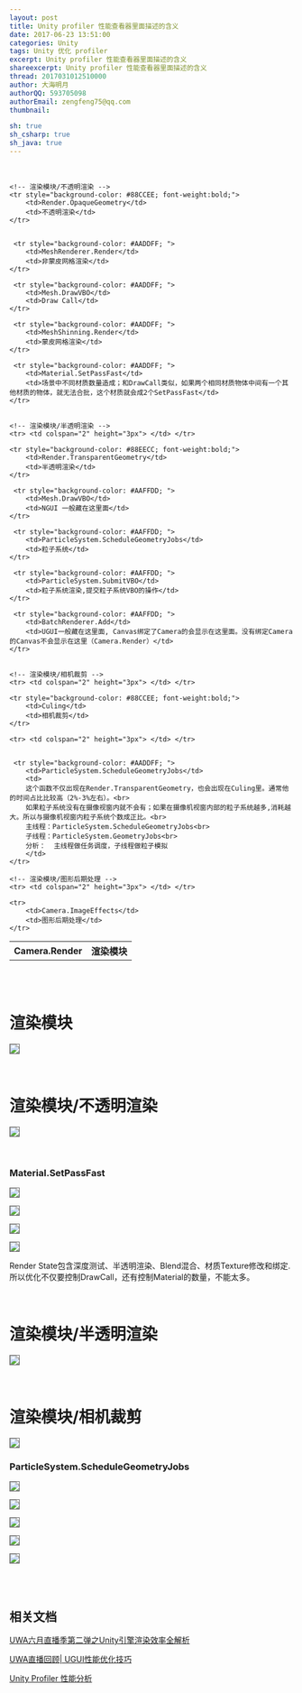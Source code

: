 ```yaml
---
layout: post
title: Unity profiler 性能查看器里面描述的含义
date: 2017-06-23 13:51:00
categories: Unity
tags: Unity 优化 profiler
excerpt: Unity profiler 性能查看器里面描述的含义
shareexcerpt: Unity profiler 性能查看器里面描述的含义
thread: 2017031012510000
author: 大海明月
authorQQ: 593705098
authorEmail: zengfeng75@qq.com
thumbnail:

sh: true
sh_csharp: true
sh_java: true
---
```


<br>

<table width="95%">
    <!-- 渲染模块 -->
    <tr>
        <th>Camera.Render</th>
        <th>渲染模块</th>
    </tr>



    <!-- 渲染模块/不透明渲染 -->
    <tr style="background-color: #88CCEE; font-weight:bold;">
        <td>Render.OpaqueGeometry</td>
        <td>不透明渲染</td>
    </tr>


     <tr style="background-color: #AADDFF; ">
        <td>MeshRenderer.Render</td>
        <td>非蒙皮网格渲染</td>
    </tr>

     <tr style="background-color: #AADDFF; ">
        <td>Mesh.DrawVBO</td>
        <td>Draw Call</td>
    </tr>
    
     <tr style="background-color: #AADDFF; ">
        <td>MeshShinning.Render</td>
        <td>蒙皮网格渲染</td>
    </tr>

     <tr style="background-color: #AADDFF; ">
        <td>Material.SetPassFast</td>
        <td>场景中不同材质数量造成；和DrawCall类似，如果两个相同材质物体中间有一个其他材质的物体，就无法合批，这个材质就会成2个SetPassFast</td>
    </tr>


    <!-- 渲染模块/半透明渲染 -->
    <tr> <td colspan="2" height="3px"> </td> </tr>

    <tr style="background-color: #88EECC; font-weight:bold;">
        <td>Render.TransparentGeometry</td>
        <td>半透明渲染</td>
    </tr>

     <tr style="background-color: #AAFFDD; ">
        <td>Mesh.DrawVBO</td>
        <td>NGUI 一般藏在这里面</td>
    </tr>
    
     <tr style="background-color: #AAFFDD; ">
        <td>ParticleSystem.ScheduleGeometryJobs</td>
        <td>粒子系统</td>
    </tr>

     <tr style="background-color: #AAFFDD; ">
        <td>ParticleSystem.SubmitVBO</td>
        <td>粒子系统渲染,提交粒子系统VBO的操作</td>
    </tr>
    
     <tr style="background-color: #AAFFDD; ">
        <td>BatchRenderer.Add</td>
        <td>UGUI一般藏在这里面, Canvas绑定了Camera的会显示在这里面。没有绑定Camera的Canvas不会显示在这里（Camera.Render）</td>
    </tr>


    <!-- 渲染模块/相机裁剪 -->
    <tr> <td colspan="2" height="3px"> </td> </tr>

    <tr style="background-color: #88CCEE; font-weight:bold;">
        <td>Culing</td>
        <td>相机裁剪</td>
    </tr>

    <tr> <td colspan="2" height="3px"> </td> </tr>


     <tr style="background-color: #AADDFF; ">
        <td>ParticleSystem.ScheduleGeometryJobs</td>
        <td>
        这个函数不仅出现在Render.TransparentGeometry，也会出现在Culing里。通常他的时间占比比较高（2%-3%左右）。<br>
        如果粒子系统没有在摄像视窗内就不会有；如果在摄像机视窗内部的粒子系统越多,消耗越大。所以与摄像机视窗内粒子系统个数成正比。<br>
        主线程：ParticleSystem.ScheduleGeometryJobs<br>
        子线程：ParticleSystem.GeometryJobs<br>
        分析：  主线程做任务调度，子线程做粒子模拟
        </td>
    </tr>

    <!-- 渲染模块/图形后期处理 -->
    <tr> <td colspan="2" height="3px"> </td> </tr>

    <tr>
        <td>Camera.ImageEffects</td>
        <td>图形后期处理</td>
    </tr>




</table>
<br>
<br>

<!-- 渲染模块 -->
<h1 class="nav1">渲染模块</h1>
<p><img src="/assets/docpic/unity_profiler_00.png" style="border: solid 1px #666;" /></p>

<!-- 渲染模块/不透明渲染 -->
<br>
<h1 class="nav2">渲染模块/不透明渲染</h1>
<p><img src="/assets/docpic/unity_profiler_01.png" style="border: solid 1px #666;" /></p>

<!-- 渲染模块/不透明渲染/Material.SetPassFast -->
<br>
<h3>Material.SetPassFast</h3>
<p><img src="/assets/docpic/unity_profiler_02.png" style="border: solid 1px #666;" /></p>
<p><img src="/assets/docpic/unity_profiler_03.png" style="border: solid 1px #666;" /></p>
<p><img src="/assets/docpic/unity_profiler_04.jpg" style="border: solid 1px #666;" /></p>
<p><img src="/assets/docpic/unity_profiler_05.jpg" style="border: solid 1px #666;" /></p>
<p>Render State包含深度测试、半透明渲染、Blend混合、材质Texture修改和绑定.<br>所以优化不仅要控制DrawCall，还有控制Material的数量，不能太多。</p>



<!-- 渲染模块/半透明渲染 -->
<br>
<h1 class="nav2">渲染模块/半透明渲染</h1>
<p><img src="/assets/docpic/unity_profiler_06.jpg" style="border: solid 1px #666;" /></p>

<!-- 渲染模块/相机裁剪 -->
<br>
<h1 class="nav2">渲染模块/相机裁剪</h1>
<p><img src="/assets/docpic/unity_profiler_07.jpg" style="border: solid 1px #666;" /></p>

<h3>ParticleSystem.ScheduleGeometryJobs</h3>
<p><img src="/assets/docpic/unity_profiler_08.png" style="border: solid 1px #666;" /></p>
<p><img src="/assets/docpic/unity_profiler_09.png" style="border: solid 1px #666;" /></p>
<p><img src="/assets/docpic/unity_profiler_10.png" style="border: solid 1px #666;" /></p>
<p><img src="/assets/docpic/unity_profiler_11.png" style="border: solid 1px #666;" /></p>
<p><img src="/assets/docpic/unity_profiler_12.png" style="border: solid 1px #666;" /></p>




<br>
<br>
<h2 class="nav1">相关文档</h2>
<p><a target="_blank" href="https://v.qq.com/x/page/y051477ktzc.html">UWA六月直播季第二弹之Unity引擎渲染效率全解析 </a></p>
<p><a target="_blank" href="https://v.qq.com/x/page/r0329jx2ijw.html">UWA直播回顾| UGUI性能优化技巧</a></p>
<p><a target="_blank" href="http://www.cnblogs.com/zhaoqingqing/p/5059479.html">Unity Profiler 性能分析</a></p>

<br>
